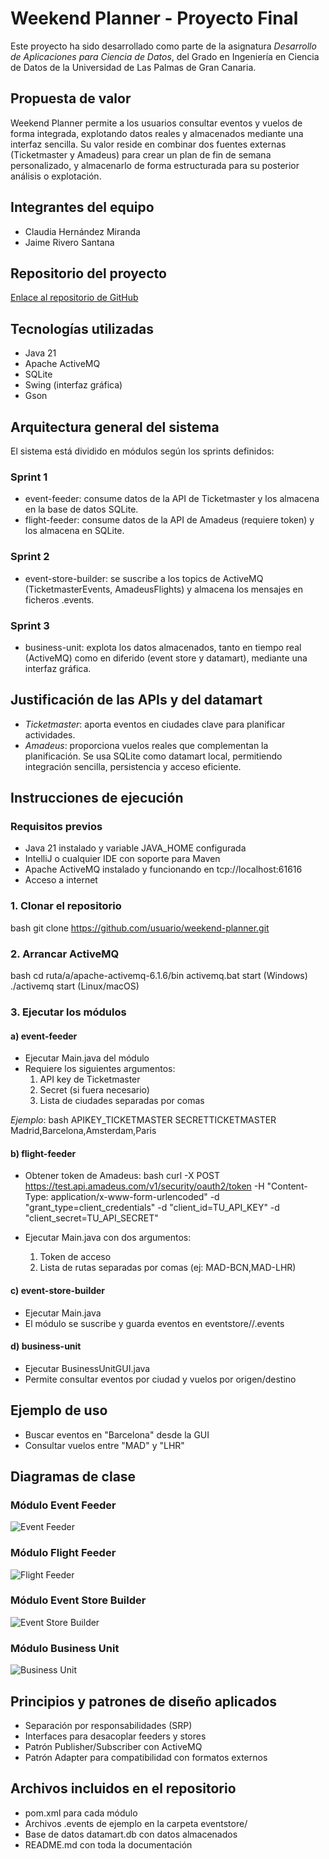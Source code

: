 # Weekend Planner - Proyecto Final
Este proyecto ha sido desarrollado como parte de la asignatura *Desarrollo de Aplicaciones para Ciencia de Datos*, del Grado en Ingeniería en Ciencia de Datos de la Universidad de Las Palmas de Gran Canaria.

## Propuesta de valor
Weekend Planner permite a los usuarios consultar eventos y vuelos de forma integrada, explotando datos reales y almacenados mediante una interfaz sencilla. Su valor reside en combinar dos fuentes externas (Ticketmaster y Amadeus) para crear un plan de fin de semana personalizado, y almacenarlo de forma estructurada para su posterior análisis o explotación.

## Integrantes del equipo
- Claudia Hernández Miranda
- Jaime Rivero Santana

## Repositorio del proyecto
[Enlace al repositorio de GitHub](https://github.com/usuario/weekend-planner)

## Tecnologías utilizadas
- Java 21
- Apache ActiveMQ
- SQLite
- Swing (interfaz gráfica)
- Gson

## Arquitectura general del sistema
El sistema está dividido en módulos según los sprints definidos:

### Sprint 1
- event-feeder: consume datos de la API de Ticketmaster y los almacena en la base de datos SQLite.
- flight-feeder: consume datos de la API de Amadeus (requiere token) y los almacena en SQLite.

### Sprint 2
- event-store-builder: se suscribe a los topics de ActiveMQ (TicketmasterEvents, AmadeusFlights) y almacena los mensajes en ficheros .events.

### Sprint 3
- business-unit: explota los datos almacenados, tanto en tiempo real (ActiveMQ) como en diferido (event store y datamart), mediante una interfaz gráfica.

## Justificación de las APIs y del datamart
- *Ticketmaster*: aporta eventos en ciudades clave para planificar actividades.
- *Amadeus*: proporciona vuelos reales que complementan la planificación.
Se usa SQLite como datamart local, permitiendo integración sencilla, persistencia y acceso eficiente.

## Instrucciones de ejecución

### Requisitos previos
- Java 21 instalado y variable JAVA_HOME configurada
- IntelliJ o cualquier IDE con soporte para Maven
- Apache ActiveMQ instalado y funcionando en tcp://localhost:61616
- Acceso a internet

### 1. Clonar el repositorio
bash
git clone https://github.com/usuario/weekend-planner.git


### 2. Arrancar ActiveMQ
bash
cd ruta/a/apache-activemq-6.1.6/bin
activemq.bat start  (Windows)
./activemq start     (Linux/macOS)


### 3. Ejecutar los módulos

#### a) event-feeder
- Ejecutar Main.java del módulo
- Requiere los siguientes argumentos:
  1. API key de Ticketmaster
  2. Secret (si fuera necesario)
  3. Lista de ciudades separadas por comas

*Ejemplo*:
bash
APIKEY_TICKETMASTER SECRETTICKETMASTER Madrid,Barcelona,Amsterdam,Paris


#### b) flight-feeder
- Obtener token de Amadeus:
bash
curl -X POST https://test.api.amadeus.com/v1/security/oauth2/token   -H "Content-Type: application/x-www-form-urlencoded"   -d "grant_type=client_credentials"   -d "client_id=TU_API_KEY"   -d "client_secret=TU_API_SECRET"

- Ejecutar Main.java con dos argumentos:
  1. Token de acceso
  2. Lista de rutas separadas por comas (ej: MAD-BCN,MAD-LHR)

#### c) event-store-builder
- Ejecutar Main.java
- El módulo se suscribe y guarda eventos en eventstore/<topic>/<fecha>.events

#### d) business-unit
- Ejecutar BusinessUnitGUI.java
- Permite consultar eventos por ciudad y vuelos por origen/destino

## Ejemplo de uso
- Buscar eventos en "Barcelona" desde la GUI
- Consultar vuelos entre "MAD" y "LHR"

## Diagramas de clase

### Módulo Event Feeder
![Event Feeder](https://github.com/DACD-Claudia-Jaime/weekendplan/blob/main/diagrams/event-feeder.png?raw=true)

### Módulo Flight Feeder
![Flight Feeder](https://github.com/DACD-Claudia-Jaime/weekendplan/blob/main/diagrams/flight-feeder.png?raw=true)

### Módulo Event Store Builder
![Event Store Builder](https://github.com/DACD-Claudia-Jaime/weekendplan/blob/main/diagrams/event-store-builder.png?raw=true)

### Módulo Business Unit
![Business Unit](https://github.com/DACD-Claudia-Jaime/weekendplan/blob/main/diagrams/business-unit.png?raw=true)


## Principios y patrones de diseño aplicados
- Separación por responsabilidades (SRP)
- Interfaces para desacoplar feeders y stores
- Patrón Publisher/Subscriber con ActiveMQ
- Patrón Adapter para compatibilidad con formatos externos

## Archivos incluidos en el repositorio
- pom.xml para cada módulo
- Archivos .events de ejemplo en la carpeta eventstore/
- Base de datos datamart.db con datos almacenados
- README.md con toda la documentación
